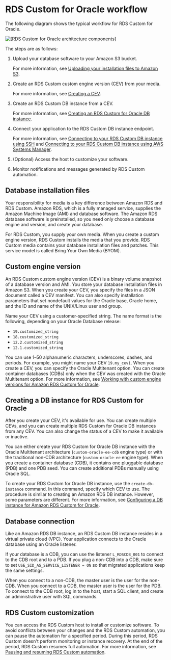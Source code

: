# RDS Custom for Oracle workflow<a name="custom-concept.workflow"></a>

The following diagram shows the typical workflow for RDS Custom for Oracle\.

![\[RDS Custom for Oracle architecture components\]](http://docs.aws.amazon.com/AmazonRDS/latest/UserGuide/./images/RDS_Custom_architecture_v2.png)

The steps are as follows:

1. Upload your database software to your Amazon S3 bucket\.

   For more information, see [Uploading your installation files to Amazon S3](custom-cev.preparing.md#custom-cev.preparing.s3)\.

1. Create an RDS Custom custom engine version \(CEV\) from your media\.

   For more information, see [Creating a CEV](custom-cev.create.md)\.

1. Create an RDS Custom DB instance from a CEV\.

   For more information, see [Creating an RDS Custom for Oracle DB instance](custom-creating.md#custom-creating.create)\.

1. Connect your application to the RDS Custom DB instance endpoint\.

   For more information, see [Connecting to your RDS Custom DB instance using SSH](custom-creating.md#custom-creating.ssh) and [Connecting to your RDS Custom DB instance using AWS Systems Manager](custom-creating.md#custom-creating.ssm)\.

1. \(Optional\) Access the host to customize your software\.

1. Monitor notifications and messages generated by RDS Custom automation\.

## Database installation files<a name="custom-concept.workflow.db-files"></a>

Your responsibility for media is a key difference between Amazon RDS and RDS Custom\. Amazon RDS, which is a fully managed service, supplies the Amazon Machine Image \(AMI\) and database software\. The Amazon RDS database software is preinstalled, so you need only choose a database engine and version, and create your database\.

For RDS Custom, you supply your own media\. When you create a custom engine version, RDS Custom installs the media that you provide\. RDS Custom media contains your database installation files and patches\. This service model is called Bring Your Own Media \(BYOM\)\.

## Custom engine version<a name="custom-concept.workflow.cev"></a>

An RDS Custom custom engine version \(CEV\) is a binary volume snapshot of a database version and AMI\. You store your database installation files in Amazon S3\. When you create your CEV, you specify the files in a JSON document called a CEV manifest\. You can also specify installation parameters that set nondefault values for the Oracle base, Oracle home, and the ID and name of the UNIX/Linux user and group\.

Name your CEV using a customer\-specified string\. The name format is the following, depending on your Oracle Database release:
+ `19.customized_string`
+ `18.customized_string`
+ `12.2.customized_string`
+ `12.1.customized_string`

You can use 1–50 alphanumeric characters, underscores, dashes, and periods\. For example, you might name your CEV `19.my_cev1`\. When you create a CEV, you can specify the Oracle Multitenant option\. You can create container databases \(CDBs\) only when the CEV was created with the Oracle Multitenant option\. For more information, see [Working with custom engine versions for Amazon RDS Custom for Oracle](custom-cev.md)\.

## Creating a DB instance for RDS Custom for Oracle<a name="custom-concept.workflow.instance"></a>

After you create your CEV, it's available for use\. You can create multiple CEVs, and you can create multiple RDS Custom for Oracle DB instances from any CEV\. You can also change the status of a CEV to make it available or inactive\.

You can either create your RDS Custom for Oracle DB instance with the Oracle Multitenant architecture \(`custom-oracle-ee-cdb` engine type\) or with the traditional non\-CDB architecture \(`custom-oracle-ee` engine type\)\. When you create a container database \(CDB\), it contains one pluggable database \(PDB\) and one PDB seed\. You can create additional PDBs manually using Oracle SQL\.

To create your RDS Custom for Oracle DB instance, use the `create-db-instance` command\. In this command, specify which CEV to use\. The procedure is similar to creating an Amazon RDS DB instance\. However, some parameters are different\. For more information, see [Configuring a DB instance for Amazon RDS Custom for Oracle](custom-creating.md)\.

## Database connection<a name="custom-concept.workflow.db-connection"></a>

Like an Amazon RDS DB instance, an RDS Custom DB instance resides in a virtual private cloud \(VPC\)\. Your application connects to the Oracle database using an Oracle listener\.

If your database is a CDB, you can use the listener `L_RDSCDB_001` to connect to the CDB root and to a PDB\. If you plug a non\-CDB into a CDB, make sure to set `USE_SID_AS_SERVICE_LISTENER = ON` so that migrated applications keep the same settings\.

When you connect to a non\-CDB, the master user is the user for the non\-CDB\. When you connect to a CDB, the master user is the user for the PDB\. To connect to the CDB root, log in to the host, start a SQL client, and create an administrative user with SQL commands\. 

## RDS Custom customization<a name="custom-concept.workflow.db-customization"></a>

You can access the RDS Custom host to install or customize software\. To avoid conflicts between your changes and the RDS Custom automation, you can pause the automation for a specified period\. During this period, RDS Custom doesn't perform monitoring or instance recovery\. At the end of the period, RDS Custom resumes full automation\. For more information, see [Pausing and resuming RDS Custom automation](custom-managing.md#custom-managing.pausing)\.